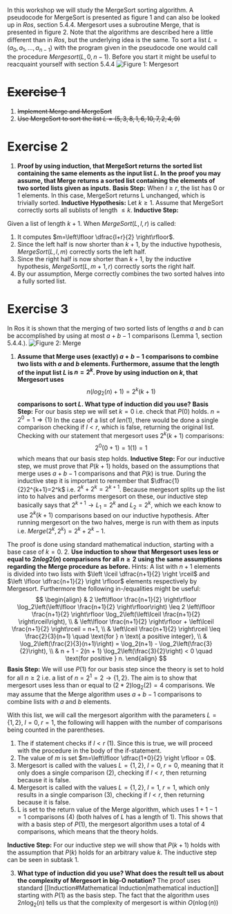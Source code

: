 In this workshop we will study the MergeSort sorting algorithm. A pseudocode for MergeSort is presented as figure 1 and can also be looked up in *Ros*, section 5.4.4. Mergesort uses a subroutine Merge, that is presented in figure 2. Note that the algorithms are described here a little diﬀerent than in *Ros*, but the underlying idea is the same. To sort a list $L = (a_0, a_1, \ldots , a_{n−1})$ with the program given in the pseudocode one would call the procedure $Mergesort(L, 0, n− 1)$. Before you start it might be useful to reacquaint yourself with section 5.4.4
![Figure 1: Mergesort](98248.png)
# ~~Exercise 1~~
1. ~~Implement Merge and MergeSort~~
2. ~~Use MergeSort to sort the list $L=(5,3,8,1,6,10,7,2,4,9)$~~
# Exercise 2
1. **Proof by using induction, that MergeSort returns the sorted list containing the same elements as the input list $L$. In the proof you may assume, that Merge returns a sorted list containing the elements of two sorted lists given as inputs.**
**Basis Step:**
When $l \geq r$, the list has 0 or 1 elements. In this case, MergeSort returns L unchanged, which is trivially sorted. 
**Inductive Hypothesis:**
Let $k \geq 1$. Assume that MergeSort correctly sorts all sublists of length $\leq k$.
**Inductive Step:**

Given a list of length $k+1$. When $MergeSort(L,l,r)$ is called:
1. It computes $m=\left\lfloor \dfrac{l+r}{2} \right\rfloor$. 
2. Since the left half is now shorter than $k+1$, by the inductive hypothesis, $MergeSort(L, l, m)$ correctly sorts the left half.
3. Since the right half is now shorter than $k+1$, by the inductive hypothesis, $MergeSort(L,m+1,r)$ correctly sorts the right half.
4. By our assumption, Merge correctly combines the two sorted halves into a fully sorted list.
# Exercise 3
In Ros it is shown that the merging of two sorted lists of lengths $a$ and $b$ can
be accomplished by using at most $a + b − 1$ comparisons (Lemma 1, section
5.4.4.).
![Figure 2: Merge](15879.png)
1. **Assume that Merge uses (exactly) $a+b-1$ comparisons to combine two lists with $a$ and $b$ elements. Furthermore, assume that the length of the input list $L$ is $n=2^k$. Prove by using induction on $k$, that Mergesort uses** $$n(log_2(n)+1)=2^k(k+1)$$
   **comparisons to sort $L$. What type of induction did you use?**
**Basis Step:** For our basis step we will set $k=0$ i.e. check that $P(0)$ holds. 
$n=2^0=1 \Rightarrow \{1\}$
In the case of a list of $len(1)$, there would be done a single comparison checking if $l < r$, which is false, returning the original list.
Checking with our statement that mergesort uses $2^k(k+1)$ comparisons:
$$2^0(0+1)=1(1)=1$$
which means that our basis step holds.
**Inductive Step:** For our inductive step, we must prove that $P(k+1)$ holds, based on the assumptions that merge uses $a+b-1$ comparisons and that $P(k)$ is true. 
During the inductive step it is important to remember that $\dfrac{1}{2}2^{k+1}=2^k$ i.e. $2^k+2^k=2^{k+1}$.
Because mergesort splits up the list into to halves and performs mergesort on these, our inductive step basically says that 
$2^{k+1} \rightarrow L_1=2^k \text{ and } L_2=2^k$, which we each know to use $2^k(k+1)$ comparisons based on our inductive hypothesis. After running mergesort on the two halves, merge is run with them as inputs i.e. $Merge(2^k, 2^k)=2^k+2^k-1$. 

The proof is done using standard mathematical induction, starting with a base case of $k=0$. 
2. **Use induction to show that Mergesort uses less or equal to $2n log2 (n)$ comparisons for all $n \geq 2$ using the same assumptions regarding the Merge procedure as before.**
   Hints: A list with $n + 1$ elements is divided into two lists with $\left \lceil \dfrac{n+1}{2} \right \rceil$ and $\left \lfloor \dfrac{n+1}{2} \right \rfloor$ elements respectively by Mergesort. Furthermore the following in-/equalities might be useful:
$$
\begin{align} 
& 2 \left\lfloor \frac{n+1}{2} \right\rfloor \log_2\left(\left\lfloor \frac{n+1}{2} \right\rfloor\right) \leq 2 \left\lfloor \frac{n+1}{2} \right\rfloor \log_2\left(\left\lceil \frac{n+1}{2} \right\rceil\right), \\ 
& \left\lfloor \frac{n+1}{2} \right\rfloor + \left\lceil \frac{n+1}{2} \right\rceil = n+1, \\
& \left\lceil \frac{n+1}{2} \right\rceil \leq \frac{2}{3}(n+1) \quad \text{for } n \text{ a positive integer}, \\
& \log_2\left(\frac{2}{3}(n+1)\right) = \log_2(n+1) - \log_2\left(\frac{3}{2}\right), \\
& n + 1 - 2(n + 1) \log_2\left(\frac{3}{2}\right) < 0 \quad \text{for positive } n.
\end{align}
$$
**Basis Step:** We will use $P(1)$ for our basis step since the theory is set to hold for all $n \geq 2$ i.e. a list of $n=2^1=2 \rightarrow \{1,2\}$.
The aim is to show that mergesort uses less than or equal to $(2*2)\log_2(2)=4$ comparisons. We may assume that the Merge algorithm uses $a+b-1$ comparisons to combine lists with $a$ and $b$ elements.

With this list, we will call the mergesort algorithm with the parameters $L=\{1,2\}, \; l=0, \; r=1$, the following will happen with the number of comparisons being counted in the parentheses.
1. The if statement checks if $l<r$ (1). Since this is true, we will proceed with the procedure in the body of the if-statement.
2. The value of $m$ is set $m=\left\lfloor \dfrac{1+0}{2} \right \rfloor = 0$.
3. Mergesort is called with the values $L=\{1,2\}, \; l=0, \; r=0$, meaning that it only does a single comparison (2), checking if $l<r$, then returning because it is false.
4. Mergesort is called with the values $L=\{1,2\},\; l=1,\; r=1$, which only results in a single comparison (3), checking if $l<r$, then returning because it is false.
5. L is set to the return value of the Merge algorithm, which uses $1+1-1=1$ comparisons (4) (both halves of $L$ has a length of 1).
This shows that with a basis step of $P(1)$, the mergesort algorithm uses a total of 4 comparisons, which means that the theory holds. 

**Inductive Step:** For our inductive step we will show that $P(k+1)$ holds with the assumption that $P(k)$ holds for an arbitrary value $k$. The inductive step can be seen in subtask 1.

3. **What type of induction did you use? What does the result tell us about the complexity of Mergesort in big-O notation?**
The proof uses standard [[Induction#Mathematical Induction|mathematical induction]] starting with $P(1)$ as the basis step.
The fact that the algorithm uses $2n\log_2(n)$ tells us that the complexity of mergesort is within $O(n\log(n))$